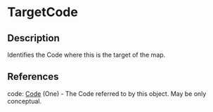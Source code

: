
# TargetCode





## Description

Identifies the Code where this is the target of the map.




## References

code: [Code](../Codelists/Code.md) (One) - The Code referred to by this object. May be only conceptual.




